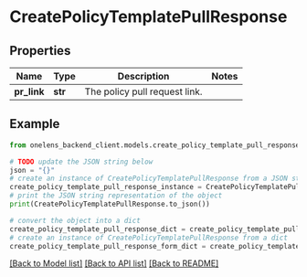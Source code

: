 # CreatePolicyTemplatePullResponse


## Properties

Name | Type | Description | Notes
------------ | ------------- | ------------- | -------------
**pr_link** | **str** | The policy pull request link. | 

## Example

```python
from onelens_backend_client.models.create_policy_template_pull_response import CreatePolicyTemplatePullResponse

# TODO update the JSON string below
json = "{}"
# create an instance of CreatePolicyTemplatePullResponse from a JSON string
create_policy_template_pull_response_instance = CreatePolicyTemplatePullResponse.from_json(json)
# print the JSON string representation of the object
print(CreatePolicyTemplatePullResponse.to_json())

# convert the object into a dict
create_policy_template_pull_response_dict = create_policy_template_pull_response_instance.to_dict()
# create an instance of CreatePolicyTemplatePullResponse from a dict
create_policy_template_pull_response_form_dict = create_policy_template_pull_response.from_dict(create_policy_template_pull_response_dict)
```
[[Back to Model list]](../README.md#documentation-for-models) [[Back to API list]](../README.md#documentation-for-api-endpoints) [[Back to README]](../README.md)


